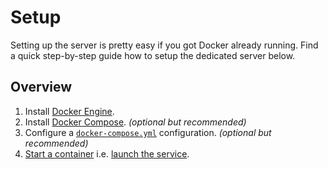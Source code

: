 # Setup

Setting up the server is pretty easy if you got Docker already running.
Find a quick step-by-step guide how to setup the dedicated server below.

## Overview

1. Install [Docker Engine][engine-setup].
2. Install [Docker Compose][compose-setup]. *(optional but recommended)*
3. Configure a [`docker-compose.yml`][compose-file] configuration. *(optional but recommended)*
4. [Start a container][engine-run] i.e. [launch the service][compose-up].

[engine-setup]: https://docs.docker.com/engine/installation/
[compose-setup]: https://docs.docker.com/compose/install/
[engine-run]: https://docs.docker.com/engine/reference/run/
[compose-up]: https://docs.docker.com/compose/reference/up/
[compose-file]: https://docs.docker.com/compose/compose-file/
